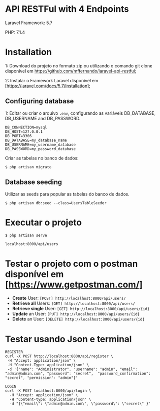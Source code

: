 # API RESTFul with 4 Endpoints

Laravel Framework: 5.7

PHP: 7.1.4

# Installation
1: Download do projeto no formato zip ou utilizando o comando git clone disponível em https://github.com/mffernando/laravel-api-restful;

2: Instalar o Framework Laravel disponível em [https://laravel.com/docs/5.7/installation];

## Configuring database
1: Editar ou criar o arquivo `.env`, configurando as variáveis DB_DATABASE, DB_USERNAME and DB_PASSWORD.
```
DB_CONNECTION=mysql
DB_HOST=127.0.0.1
DB_PORT=3306
DB_DATABASE=my_database_name
DB_USERNAME=my_username_database
DB_PASSWORD=my_password_database
```

Criar as tabelas no banco de dados:

```
$ php artisan migrate
```

## Database seeding
Utilizar as seeds para popular as tabelas do banco de dados.

```
$ php artisan db:seed --class=UsersTableSeeder
```

# Executar o projeto
```
$ php artisan serve
```

```
localhost:8000/api/users
```

# Testar o projeto com o postman disponível em [https://www.getpostman.com/]
- **Create** User: `[POST] http://localhost:8000/api/users/`
- **Retrieve all** Users: `[GET] http://localhost:8000/api/users/`
- **Retrieve single** User: `[GET] http://localhost:8000/api/users/{id}`
- **Update** an User: `[PUT] http://localhost:8000/api/users/{id}`
- **Delete** an User: `[DELETE] http://localhost:8000/api/users/{id}`

# Testar usando Json e terminal
```
REGISTER
curl -X POST http://localhost:8000/api/register \
 -H "Accept: application/json" \
 -H "Content-Type: application/json" \
 -d '{"name": "Administrator", "username": "admin", "email": "admin@admin.com", "password": "secret",  "password_confirmation": "secret", "permission": "admin"}'

LOGIN
curl -X POST localhost:8000/api/login \
  -H "Accept: application/json" \
  -H "Content-type: application/json" \
  -d "{\"email\": \"admin@admin.com\", \"password\": \"secret\" }"

```
